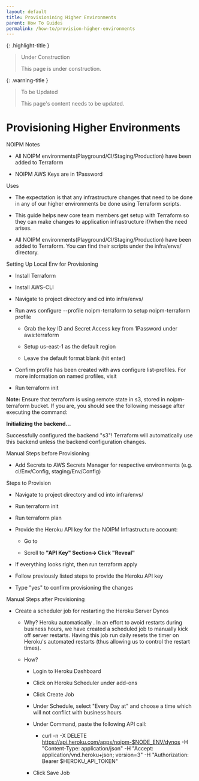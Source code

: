 ```yaml
---
layout: default
title: Provisionining Higher Environments
parent: How To Guides
permalink: /how-to/provision-higher-environments
---
```


{: .highlight-title }
> Under Construction
>
> This page is under construction.

{: .warning-title }
> To be Updated
>
> This page's content needs to be updated.

# Provisioning Higher Environments

NOIPM Notes

-   All NOIPM environments(Playground/CI/Staging/Production) have been
    added to Terraform

-   NOIPM AWS Keys are in 1Password

Uses

-   The expectation is that any infrastructure changes that need to be
    done in any of our higher environments be done using Terraform
    scripts.

-   This guide helps new core team members get setup with Terraform so
    they can make changes to application infrastructure if/when the need
    arises.

-   All NOIPM environments(Playground/CI/Staging/Production) have been
    added to Terraform. You can find their scripts under the
    infra/envs/<env name> directory.

Setting Up Local Env for Provisioning

-   Install Terraform

-   Install AWS-CLI

-   Navigate to project directory and cd into infra/envs/<env name>

-   Run aws configure --profile noipm-terraform to setup
    noipm-terraform profile

    -   Grab the key ID and Secret Access key from 1Password under
        aws:terraform

    -   Setup us-east-1 as the default region

    -   Leave the default format blank (hit enter)


-   Confirm profile has been created with aws configure list-profiles.
    For more information on named profiles, visit

-   Run terraform init

**Note:** Ensure that terraform is using remote state in s3, stored in
noipm-terraform bucket. If you are, you should see the following message
after executing the command:

**Initializing the backend...**

Successfully configured the backend "s3"! Terraform will automatically
use this backend unless the backend configuration changes.

Manual Steps before Provisioning

-   Add Secrets to AWS Secrets Manager for respective environments (e.g.
    ci/Env/Config, staging/Env/Config)

Steps to Provision

-   Navigate to project directory and cd into infra/envs/<env name>

-   Run terraform init

-   Run terraform plan

-   Provide the Heroku API key for the NOIPM Infrastructure account:

    -   Go to

    -   Scroll to **"API Key" Section-> Click "Reveal"**

-   If everything looks right, then run terraform apply

-   Follow previously listed steps to provide the Heroku API key

-   Type "yes" to confirm provisioning the changes

Manual Steps after Provisioning

-   Create a scheduler job for restarting the Heroku Server Dynos

    -   Why? Heroku automatically . In an effort to avoid restarts
        during business hours, we have created a scheduled job to
        manually kick off server restarts. Having this job run daily
        resets the timer on Heroku's automated restarts (thus allowing
        us to control the restart times).

    -   How?

        -   Login to Heroku Dashboard

        -   Click on Heroku Scheduler under add-ons

        -   Click Create Job

        -   Under Schedule, select "Every Day at" and choose a time
            which will not conflict with business hours

        -   Under Command, paste the following API call:

            -   curl -n -X DELETE
                https://api.heroku.com/apps/noipm-$NODE_ENV/dynos -H
                "Content-Type: application/json" -H "Accept:
                application/vnd.heroku+json; version=3" -H
                "Authorization: Bearer $HEROKU_API_TOKEN"

        -   Click Save Job
